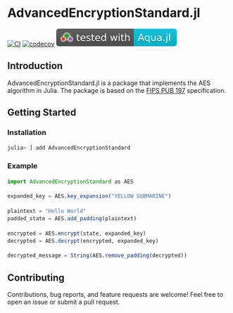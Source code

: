 # AdvancedEncryptionStandard.jl

[![CI](https://github.com/raphasampaio/AdvancedEncryptionStandard.jl/actions/workflows/CI.yml/badge.svg)](https://github.com/raphasampaio/AdvancedEncryptionStandard.jl/actions/workflows/CI.yml)
[![codecov](https://codecov.io/gh/raphasampaio/AdvancedEncryptionStandard.jl/graph/badge.svg?token=FPKzhDwSAB)](https://codecov.io/gh/raphasampaio/AdvancedEncryptionStandard.jl)
[![Aqua](https://raw.githubusercontent.com/JuliaTesting/Aqua.jl/master/badge.svg)](https://github.com/JuliaTesting/Aqua.jl)

## Introduction

AdvancedEncryptionStandard.jl is a package that implements the AES algorithm in Julia. The package is based on the [FIPS PUB 197](https://nvlpubs.nist.gov/nistpubs/FIPS/NIST.FIPS.197.pdf) specification.

## Getting Started

### Installation

```julia
julia> ] add AdvancedEncryptionStandard
```

### Example

```julia
import AdvancedEncryptionStandard as AES

expanded_key = AES.key_expansion("YELLOW SUBMARINE")

plaintext = "Hello World"
padded_state = AES.add_padding(plaintext)

encrypted = AES.encrypt(state, expanded_key)
decrypted = AES.decrypt(encrypted, expanded_key)

decrypted_message = String(AES.remove_padding(decrypted))
```

## Contributing

Contributions, bug reports, and feature requests are welcome! Feel free to open an issue or submit a pull request.
